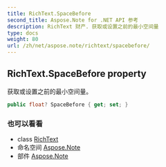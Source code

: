 ```yaml
---
title: RichText.SpaceBefore
second_title: Aspose.Note for .NET API 参考
description: RichText 财产. 获取或设置之前的最小空间量
type: docs
weight: 80
url: /zh/net/aspose.note/richtext/spacebefore/
---
```

## RichText.SpaceBefore property

获取或设置之前的最小空间量。

```csharp
public float? SpaceBefore { get; set; }
```

### 也可以看看

* class [RichText](../)
* 命名空间 [Aspose.Note](../../richtext/)
* 部件 [Aspose.Note](../../../)


